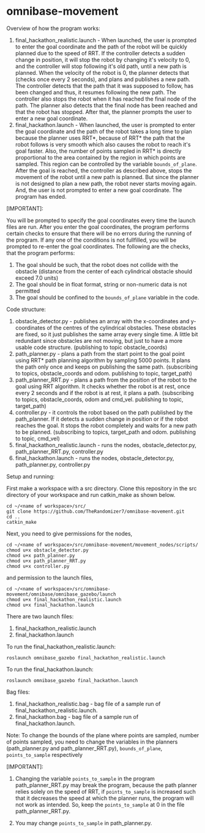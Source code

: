 # omnibase-movement

Overview of how the program works:
1) final_hackathon_realistic.launch - When launched, the user is prompted to enter the goal coordinate and the path of the robot will be quickly planned due to the speed of RRT. If the controller detects a sudden change in position, it will stop the robot by changing it's velocity to 0, and the controller will stop following it's old path, until a new path is planned. When the velocity of the robot is 0, the planner detects that (checks once every 2 seconds), and plans and publishes a new path. The controller detects that the path that it was supposed to follow, has been changed and thus, it resumes following the new path. The controller also stops the robot when it has reached the final node of the path. The planner also detects that the final node has been reached and that the robot has stopped. After that, the planner prompts the user to enter a new goal coordinate.
3) final_hackathon.launch - When launched, the user is prompted to enter the goal coordinate and the path of the robot takes a long time to plan because the planner uses RRT*, because of RRT* the path that the robot follows is very smooth which also causes the robot to reach it's goal faster. Also, the number of points sampled in RRT* is directly proportional to the area contained by the region in which points are sampled. This region can be controlled by the variable ```bounds_of_plane```. After the goal is reached, the controller as described above, stops the movement of the robot until a new path is planned. But since the planner is not designed to plan a new path, the robot never starts moving again. And, the user is not prompted to enter a new goal coordinate. The program has ended.

[IMPORTANT]: 

You will be prompted to specify the goal coordinates every time the launch files are run. After you enter the goal coordinates, the program performs certain checks to ensure that there will be no errors during the running of the program. If any one of the conditions is not fullfilled, you will be prompted to re-enter the goal coordinates. The following are the checks, that the program performs: 
1) The goal should be such, that the robot does not collide with the obstacle (distance from the center of each cylindrical obstacle should exceed 7.0 units)
2) The goal should be in float format, string or non-numeric data is not permitted
3) The goal should be confined to the ```bounds_of_plane``` variable in the code.

Code structure: 
1) obstacle_detector.py - publishes an array with the x-coordinates and y-coordinates of the centres of the cylindrical obstacles. These obstacles are fixed, so it just publishes the same array every single time. A little bit redundant since obstacles are not moving, but just to have a more usable code structure. (publishing to topic obstacle_coords)
2) path_planner.py - plans a path from the start point to the goal point using RRT* path planning algorithm by sampling 5000 points. It plans the path only once and keeps on publishing the same path. (subscribing to topics, obstacle_coords and odom. publishing to topic, target_path)
3) path_planner_RRT.py - plans a path from the position of the robot to the goal using RRT algorithm. It checks whether the robot is at rest, once every 2 seconds and if the robot is at rest, it plans a path. (subscribing to topics, obstacle_coords, odom and cmd_vel. publishing to topic, target_path)
4) controller.py - it controls the robot based on the path published by the path_planner. If it detects a sudden change in position or if the robot reaches the goal. It stops the robot completely and waits for a new path to be planned. (subscribing to topics, target_path and odom. publishing to topic, cmd_vel)
5) final_hackathon_realistic.launch - runs the nodes, obstacle_detector.py, path_planner_RRT.py, controller.py
6) final_hackathon.launch - runs the nodes, obstacle_detector.py, path_planner.py, controller.py

Setup and running: 

First make a workspace with a src directory. Clone this repository in the src directory of your workspace and run catkin_make as shown below.
```
cd ~/<name of workspace>/src/
git clone https://github.com/TheRandomizer7/omnibase-movement.git
cd ..
catkin_make
```
Next, you need to give permissions for the nodes,
```
cd ~/<name of workspace>/src/omnibase-movement/movement_nodes/scripts/
chmod u+x obstacle_detector.py
chmod u+x path_planner.py
chmod u+x path_planner_RRT.py
chmod u+x controller.py
```
and permission to the launch files,
```
cd ~/<name of workspace>/src/omnibase-movement/omnibase/omnibase_gazebo/launch
chmod u+x final_hackathon_realistic.launch
chmod u+x final_hackathon.launch
```

There are two launch files:
1) final_hackathon_realistic.launch
2) final_hackathon.launch

To run the final_hackathon_realistic.launch:
```
roslaunch omnibase_gazebo final_hackathon_realistic.launch
```
To run the final_hackathon.launch:
```
roslaunch omnibase_gazebo final_hackathon.launch
```

Bag files:
1) final_hackathon_realistic.bag - bag file of a sample run of final_hackathon_realistic.launch.
2) final_hackathon.bag - bag file of a sample run of final_hackathon.launch.

Note: 
To change the bounds of the plane where points are sampled, number of points sampled, you need to change the variables in the planners (path_planner.py and path_planner_RRT.py), ```bounds_of_plane```, ```points_to_sample``` respectively

[IMPORTANT]:

1) Changing the variable ```points_to_sample``` in the program path_planner_RRT.py may break the program, because the path planner relies solely on the speed of RRT, if ```points_to_sample``` is increased such that it decreases the speed at which the planner runs, the program will not work as intended. So, keep the ```points_to_sample``` at 0 in the file path_planner_RRT.py.

2) You may change ```points_to_sample``` in path_planner.py.
